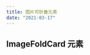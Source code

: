 ```yaml
---
title: 图片可折叠元素
date: "2021-03-17"
---
```


## ImageFoldCard 元素

<ClientOnly>
  <DebugPageImageFoldCard/>
</ClientOnly>
